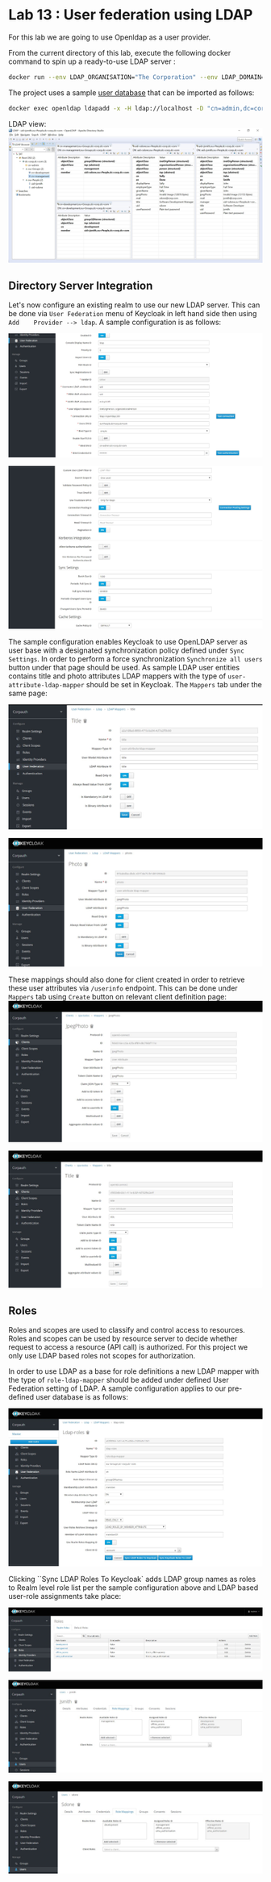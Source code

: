 Lab 13 : User federation using LDAP
=============================================================

For this lab we are going to use Openldap as a user provider.

From the current directory of this lab, execute the following docker command to spin up a ready-to-use LDAP server :

```bash
docker run --env LDAP_ORGANISATION="The Corporation" --env LDAP_DOMAIN="corp.com" --env LDAP_ADMIN_PASSWORD=<OPENLDAP_ADMIN_PASSWORD> --volume ./data/:/home/data/ -p 389:389 -p 636:636 --name openldap osixia/openldap:1.3.0
```

The project uses a sample [user database](./ldap/conf/ldap_data.ldif) that can be imported as follows:

```bash
docker exec openldap ldapadd -x -H ldap://localhost -D "cn=admin,dc=corp,dc=com" -w <OPENLDAP_ADMIN_PASSWORD> -f /home/data/ldap_data.ldif
``` 
LDAP view:
![ldapview](./images/ldap.jpg)

## Directory Server Integration

Let's now configure an existing realm to use our new LDAP server. This can be done via `User Federation` menu of Keycloak in left hand side then using `Add    Provider --> ldap`. A sample configuration is as follows:

![addldap1](./images/add_ldap_1.jpg)

![addldap2](./images/add_ldap_2.jpg)

The sample configuration enables Keycloak to use OpenLDAP server as user base with a designated synchronization policy defined under `Sync Settings`. In order to perform a force synchronization `Synchronize all users` button under that page should be used. As sample LDAP user entities contains title and photo attributes LDAP mappers with the type of `user-attribute-ldap-mapper` should be set in Keycloak. The `Mappers` tab under the same page:

![addldap3](./images/add_ldap_3.jpg)

![addldap4](./images/add_ldap_4.jpg)

These mappings should also done for client created in order to retrieve these user attributes via `/userinfo` endpoint. This can be done under `Mappers` tab using `Create` button on relevant client definition page:  
![userinfo1](./images/userinfo_1.jpg)

![userinfo2](./images/userinfo_2.jpg)

## Roles

Roles and scopes are used to classify and control access to resources. Roles and scopes can be used by resource server to decide whether request to access a resource (API call) is authorized. For this project we only use LDAP based roles not scopes for authorization.

In order to use LDAP as a base for role definitions a new LDAP mapper with the type of `role-ldap-mapper` should be added under defined User Federation setting of LDAP. A sample configuration applies to our pre-defined user database is as follows:

![addldaproles](./images/add_ldap_roles.jpg)

Clicking ``Sync LDAP Roles To Keycloak` adds LDAP group names as roles to Realm level role list per the sample configuration above and LDAP based user-role assignments take place:

![addroles](./images/add_roles.jpg)

![userrole1](./images/user_role_1.jpg)

![userrole2](./images/user_role_2.jpg)



